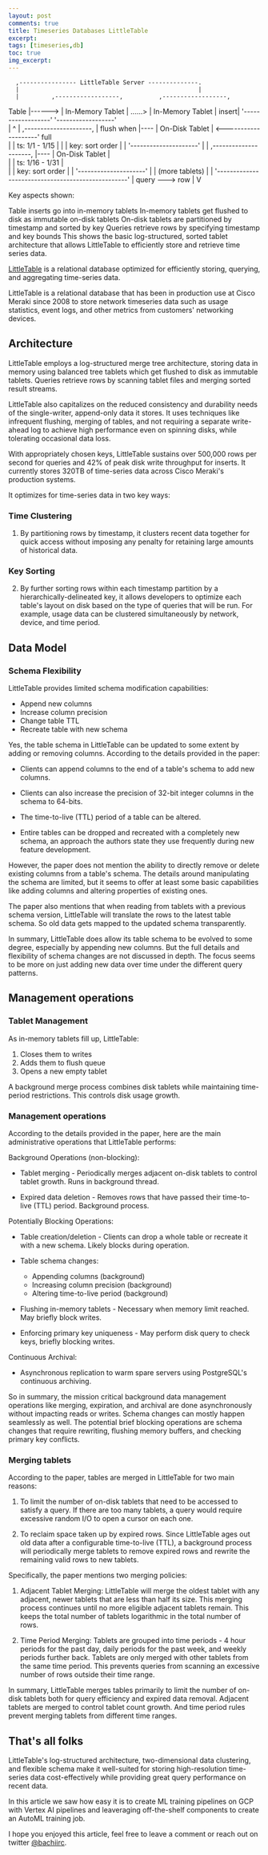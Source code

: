 ```yaml
---
layout: post
comments: true
title: Timeseries Databases LittleTable
excerpt: 
tags: [timeseries,db]
toc: true
img_excerpt:
---
```



      ,---------------- LittleTable Server --------------.
      |                                                  |
      |         ,------------------,          ,------------------,
Table |------>  | In-Memory Tablet |  ......> | In-Memory Tablet |
insert|         '------------------'          '------------------'   
      |                                                  ^
      |     ,---------------------,                      | flush when 
      |---- | On-Disk Tablet      | <--------------------'  full  
      |     | ts: 1/1 - 1/15      |
      |     | key: sort order     |
      |     '---------------------'
      |
      |     ,---------------------,
      |---- | On-Disk Tablet      |  
      |     | ts: 1/16 - 1/31     |   
      |     | key: sort order     |
      |     '---------------------'
      |
      |           (more tablets)
      |                                                  |
      '--------------------------------------------------'
                                       |
                                  query ---> row
                                       |
                                       V

Key aspects shown:

Table inserts go into in-memory tablets
In-memory tablets get flushed to disk as immutable on-disk tablets
On-disk tablets are partitioned by timestamp and sorted by key
Queries retrieve rows by specifying timestamp and key bounds
This shows the basic log-structured, sorted tablet architecture that allows LittleTable to efficiently store and retrieve time series data.



[LittleTable](https://dl.acm.org/doi/abs/10.1145/3035918.3056102) is a relational database optimized for efficiently storing, querying, and aggregating time-series data.

LittleTable is a relational database that has been in production use at Cisco Meraki since 2008 to store network timeseries data such as usage statistics, event logs, and other metrics from customers' networking devices.


## Architecture
LittleTable employs a log-structured merge tree architecture, storing data in memory using balanced tree tablets which get flushed to disk as immutable tablets. Queries retrieve rows by scanning tablet files and merging sorted result streams.


LittleTable also capitalizes on the reduced consistency and durability needs of the single-writer, append-only data it stores. It uses techniques like infrequent flushing, merging of tables, and not requiring a separate write-ahead log to achieve high performance even on spinning disks, while tolerating occasional data loss.

With appropriately chosen keys, LittleTable sustains over 500,000 rows per second for queries and 42% of peak disk write throughput for inserts. It currently stores 320TB of time-series data across Cisco Meraki's production systems.

It optimizes for time-series data in two key ways:

### Time Clustering
1) By partitioning rows by timestamp, it clusters recent data together for quick access without imposing any penalty for retaining large amounts of historical data.

### Key Sorting
2) By further sorting rows within each timestamp partition by a hierarchically-delineated key, it allows developers to optimize each table's layout on disk based on the type of queries that will be run. For example, usage data can be clustered simultaneously by network, device, and time period.


## Data Model

### Schema Flexibility
LittleTable provides limited schema modification capabilities:

- Append new columns
- Increase column precision 
- Change table TTL
- Recreate table with new schema

Yes, the table schema in LittleTable can be updated to some extent by adding or removing columns. According to the details provided in the paper:

- Clients can append columns to the end of a table's schema to add new columns.

- Clients can also increase the precision of 32-bit integer columns in the schema to 64-bits. 

- The time-to-live (TTL) period of a table can be altered.

- Entire tables can be dropped and recreated with a completely new schema, an approach the authors state they use frequently during new feature development.

However, the paper does not mention the ability to directly remove or delete existing columns from a table's schema. The details around manipulating the schema are limited, but it seems to offer at least some basic capabilities like adding columns and altering properties of existing ones.

The paper also mentions that when reading from tablets with a previous schema version, LittleTable will translate the rows to the latest table schema. So old data gets mapped to the updated schema transparently.

In summary, LittleTable does allow its table schema to be evolved to some degree, especially by appending new columns. But the full details and flexibility of schema changes are not discussed in depth. The focus seems to be more on just adding new data over time under the different query patterns.

## Management operations

### Tablet Management
As in-memory tablets fill up, LittleTable:
1. Closes them to writes 
2. Adds them to flush queue
3. Opens a new empty tablet

A background merge process combines disk tablets while maintaining time-period restrictions. This controls disk usage growth.

### Management operations
According to the details provided in the paper, here are the main administrative operations that LittleTable performs:

Background Operations (non-blocking):

- Tablet merging - Periodically merges adjacent on-disk tablets to control tablet growth. Runs in background thread.

- Expired data deletion - Removes rows that have passed their time-to-live (TTL) period. Background process.


Potentially Blocking Operations:

- Table creation/deletion - Clients can drop a whole table or recreate it with a new schema. Likely blocks during operation.

- Table schema changes:
    - Appending columns (background)
    - Increasing column precision (background) 
    - Altering time-to-live period (background)

- Flushing in-memory tablets - Necessary when memory limit reached. May briefly block writes.

- Enforcing primary key uniqueness - May perform disk query to check keys, briefly blocking writes.


Continuous Archival: 

- Asynchronous replication to warm spare servers using PostgreSQL's continuous archiving.


So in summary, the mission critical background data management operations like merging, expiration, and archival are done asynchronously without impacting reads or writes. Schema changes can mostly happen seamlessly as well. The potential brief blocking operations are schema changes that require rewriting, flushing memory buffers, and checking primary key conflicts.

### Merging tablets
According to the paper, tables are merged in LittleTable for two main reasons:

1. To limit the number of on-disk tablets that need to be accessed to satisfy a query. If there are too many tablets, a query would require excessive random I/O to open a cursor on each one.

2. To reclaim space taken up by expired rows. Since LittleTable ages out old data after a configurable time-to-live (TTL), a background process will periodically merge tablets to remove expired rows and rewrite the remaining valid rows to new tablets.

Specifically, the paper mentions two merging policies:

1. Adjacent Tablet Merging: LittleTable will merge the oldest tablet with any adjacent, newer tablets that are less than half its size. This merging process continues until no more eligible adjacent tablets remain. This keeps the total number of tablets logarithmic in the total number of rows.

2. Time Period Merging: Tablets are grouped into time periods - 4 hour periods for the past day, daily periods for the past week, and weekly periods further back. Tablets are only merged with other tablets from the same time period. This prevents queries from scanning an excessive number of rows outside their time range.

In summary, LittleTable merges tables primarily to limit the number of on-disk tablets both for query efficiency and expired data removal. Adjacent tablets are merged to control tablet count growth. And time period rules prevent merging tablets from different time ranges.


## That's all folks
LittleTable's log-structured architecture, two-dimensional data clustering, and flexible schema make it well-suited for storing high-resolution time-series data cost-effectively while providing great query performance on recent data.

In this article we saw how easy it is to create ML training pipelines on GCP with Vertex AI pipelines and leaveraging off-the-shelf components to create an AutoML training job.

I hope you enjoyed this article, feel free to leave a comment or reach out on twitter [@bachiirc](https://twitter.com/bachiirc).
